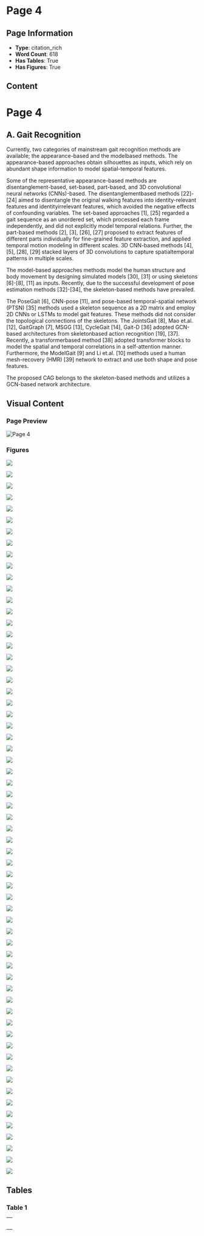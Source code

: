 # Page 4

## Page Information

- **Type**: citation_rich
- **Word Count**: 618
- **Has Tables**: True
- **Has Figures**: True

## Content

# Page 4

## A. Gait Recognition

Currently, two categories of mainstream gait recognition methods are available; the appearance-based and the modelbased methods. The appearance-based approaches obtain silhouettes as inputs, which rely on abundant shape information to model spatial-temporal features.

Some of the representative appearance-based methods are disentanglement-based, set-based, part-based, and 3D convolutional neural networks (CNNs)-based. The disentanglementbased methods [22]-[24] aimed to disentangle the original walking features into identity-relevant features and identityirrelevant features, which avoided the negative effects of confounding variables. The set-based approaches [1], [25] regarded a gait sequence as an unordered set, which processed each frame independently, and did not explicitly model temporal relations. Further, the part-based methods [2], [3], [26], [27] proposed to extract features of different parts individually for fine-grained feature extraction, and applied temporal motion modeling in different scales. 3D CNN-based methods [4], [5], [28], [29] stacked layers of 3D convolutions to capture spatialtemporal patterns in multiple scales.

The model-based approaches methods model the human structure and body movement by designing simulated models [30], [31] or using skeletons [6]-[8], [11] as inputs. Recently, due to the successful development of pose estimation methods [32]-[34], the skeleton-based methods have prevailed.

The PoseGait [6], CNN-pose [11], and pose-based temporal-spatial network (PTSN) [35] methods used a skeleton sequence as a 2D matrix and employ 2D CNNs or LSTMs to model gait features. These methods did not consider the topological connections of the skeletons. The JointsGait [8], Mao et.al. [12], GaitGraph [7], MSGG [13], CycleGait [14], Gait-D [36] adopted GCN-based architectures from skeletonbased action recognition [19], [37]. Recently, a transformerbased method [38] adopted transformer blocks to model the spatial and temporal correlations in a self-attention manner. Furthermore, the ModelGait [9] and Li et.al. [10] methods used a human mesh-recovery (HMR) [39] network to extract and use both shape and pose features.

The proposed CAG belongs to the skeleton-based methods and utilizes a GCN-based network architecture.

## Visual Content

### Page Preview

![Page 4](/projects/llms/images/ConditionAdaptive_Graph_Convolution_Learning_for_SkeletonBased_Gait_Recognition_page_4.png)

### Figures

![](/projects/llms/figures/ConditionAdaptive_Graph_Convolution_Learning_for_SkeletonBased_Gait_Recognition_page_4_figure_1.png)


![](/projects/llms/figures/ConditionAdaptive_Graph_Convolution_Learning_for_SkeletonBased_Gait_Recognition_page_4_figure_2.png)


![](/projects/llms/figures/ConditionAdaptive_Graph_Convolution_Learning_for_SkeletonBased_Gait_Recognition_page_4_figure_3.png)


![](/projects/llms/figures/ConditionAdaptive_Graph_Convolution_Learning_for_SkeletonBased_Gait_Recognition_page_4_figure_4.png)


![](/projects/llms/figures/ConditionAdaptive_Graph_Convolution_Learning_for_SkeletonBased_Gait_Recognition_page_4_figure_5.png)


![](/projects/llms/figures/ConditionAdaptive_Graph_Convolution_Learning_for_SkeletonBased_Gait_Recognition_page_4_figure_6.png)


![](/projects/llms/figures/ConditionAdaptive_Graph_Convolution_Learning_for_SkeletonBased_Gait_Recognition_page_4_figure_7.png)


![](/projects/llms/figures/ConditionAdaptive_Graph_Convolution_Learning_for_SkeletonBased_Gait_Recognition_page_4_figure_8.png)


![](/projects/llms/figures/ConditionAdaptive_Graph_Convolution_Learning_for_SkeletonBased_Gait_Recognition_page_4_figure_9.png)


![](/projects/llms/figures/ConditionAdaptive_Graph_Convolution_Learning_for_SkeletonBased_Gait_Recognition_page_4_figure_10.png)


![](/projects/llms/figures/ConditionAdaptive_Graph_Convolution_Learning_for_SkeletonBased_Gait_Recognition_page_4_figure_11.png)


![](/projects/llms/figures/ConditionAdaptive_Graph_Convolution_Learning_for_SkeletonBased_Gait_Recognition_page_4_figure_12.png)


![](/projects/llms/figures/ConditionAdaptive_Graph_Convolution_Learning_for_SkeletonBased_Gait_Recognition_page_4_figure_13.png)


![](/projects/llms/figures/ConditionAdaptive_Graph_Convolution_Learning_for_SkeletonBased_Gait_Recognition_page_4_figure_14.png)


![](/projects/llms/figures/ConditionAdaptive_Graph_Convolution_Learning_for_SkeletonBased_Gait_Recognition_page_4_figure_15.png)


![](/projects/llms/figures/ConditionAdaptive_Graph_Convolution_Learning_for_SkeletonBased_Gait_Recognition_page_4_figure_16.png)


![](/projects/llms/figures/ConditionAdaptive_Graph_Convolution_Learning_for_SkeletonBased_Gait_Recognition_page_4_figure_17.png)


![](/projects/llms/figures/ConditionAdaptive_Graph_Convolution_Learning_for_SkeletonBased_Gait_Recognition_page_4_figure_18.png)


![](/projects/llms/figures/ConditionAdaptive_Graph_Convolution_Learning_for_SkeletonBased_Gait_Recognition_page_4_figure_19.png)


![](/projects/llms/figures/ConditionAdaptive_Graph_Convolution_Learning_for_SkeletonBased_Gait_Recognition_page_4_figure_20.png)


![](/projects/llms/figures/ConditionAdaptive_Graph_Convolution_Learning_for_SkeletonBased_Gait_Recognition_page_4_figure_21.png)


![](/projects/llms/figures/ConditionAdaptive_Graph_Convolution_Learning_for_SkeletonBased_Gait_Recognition_page_4_figure_22.png)


![](/projects/llms/figures/ConditionAdaptive_Graph_Convolution_Learning_for_SkeletonBased_Gait_Recognition_page_4_figure_23.png)


![](/projects/llms/figures/ConditionAdaptive_Graph_Convolution_Learning_for_SkeletonBased_Gait_Recognition_page_4_figure_24.png)


![](/projects/llms/figures/ConditionAdaptive_Graph_Convolution_Learning_for_SkeletonBased_Gait_Recognition_page_4_figure_25.png)


![](/projects/llms/figures/ConditionAdaptive_Graph_Convolution_Learning_for_SkeletonBased_Gait_Recognition_page_4_figure_26.png)


![](/projects/llms/figures/ConditionAdaptive_Graph_Convolution_Learning_for_SkeletonBased_Gait_Recognition_page_4_figure_27.png)


![](/projects/llms/figures/ConditionAdaptive_Graph_Convolution_Learning_for_SkeletonBased_Gait_Recognition_page_4_figure_28.png)


![](/projects/llms/figures/ConditionAdaptive_Graph_Convolution_Learning_for_SkeletonBased_Gait_Recognition_page_4_figure_29.png)


![](/projects/llms/figures/ConditionAdaptive_Graph_Convolution_Learning_for_SkeletonBased_Gait_Recognition_page_4_figure_30.png)


![](/projects/llms/figures/ConditionAdaptive_Graph_Convolution_Learning_for_SkeletonBased_Gait_Recognition_page_4_figure_31.png)


![](/projects/llms/figures/ConditionAdaptive_Graph_Convolution_Learning_for_SkeletonBased_Gait_Recognition_page_4_figure_32.png)


![](/projects/llms/figures/ConditionAdaptive_Graph_Convolution_Learning_for_SkeletonBased_Gait_Recognition_page_4_figure_33.png)


![](/projects/llms/figures/ConditionAdaptive_Graph_Convolution_Learning_for_SkeletonBased_Gait_Recognition_page_4_figure_34.png)


![](/projects/llms/figures/ConditionAdaptive_Graph_Convolution_Learning_for_SkeletonBased_Gait_Recognition_page_4_figure_35.png)


![](/projects/llms/figures/ConditionAdaptive_Graph_Convolution_Learning_for_SkeletonBased_Gait_Recognition_page_4_figure_36.png)


![](/projects/llms/figures/ConditionAdaptive_Graph_Convolution_Learning_for_SkeletonBased_Gait_Recognition_page_4_figure_37.png)


![](/projects/llms/figures/ConditionAdaptive_Graph_Convolution_Learning_for_SkeletonBased_Gait_Recognition_page_4_figure_38.png)


![](/projects/llms/figures/ConditionAdaptive_Graph_Convolution_Learning_for_SkeletonBased_Gait_Recognition_page_4_figure_39.png)


![](/projects/llms/figures/ConditionAdaptive_Graph_Convolution_Learning_for_SkeletonBased_Gait_Recognition_page_4_figure_40.png)


![](/projects/llms/figures/ConditionAdaptive_Graph_Convolution_Learning_for_SkeletonBased_Gait_Recognition_page_4_figure_41.png)


![](/projects/llms/figures/ConditionAdaptive_Graph_Convolution_Learning_for_SkeletonBased_Gait_Recognition_page_4_figure_42.png)


![](/projects/llms/figures/ConditionAdaptive_Graph_Convolution_Learning_for_SkeletonBased_Gait_Recognition_page_4_figure_43.png)


![](/projects/llms/figures/ConditionAdaptive_Graph_Convolution_Learning_for_SkeletonBased_Gait_Recognition_page_4_figure_44.png)


![](/projects/llms/figures/ConditionAdaptive_Graph_Convolution_Learning_for_SkeletonBased_Gait_Recognition_page_4_figure_45.png)


![](/projects/llms/figures/ConditionAdaptive_Graph_Convolution_Learning_for_SkeletonBased_Gait_Recognition_page_4_figure_46.png)


![](/projects/llms/figures/ConditionAdaptive_Graph_Convolution_Learning_for_SkeletonBased_Gait_Recognition_page_4_figure_47.png)


![](/projects/llms/figures/ConditionAdaptive_Graph_Convolution_Learning_for_SkeletonBased_Gait_Recognition_page_4_figure_48.png)


![](/projects/llms/figures/ConditionAdaptive_Graph_Convolution_Learning_for_SkeletonBased_Gait_Recognition_page_4_figure_49.png)


![](/projects/llms/figures/ConditionAdaptive_Graph_Convolution_Learning_for_SkeletonBased_Gait_Recognition_page_4_figure_50.png)


![](/projects/llms/figures/ConditionAdaptive_Graph_Convolution_Learning_for_SkeletonBased_Gait_Recognition_page_4_figure_51.png)


![](/projects/llms/figures/ConditionAdaptive_Graph_Convolution_Learning_for_SkeletonBased_Gait_Recognition_page_4_figure_52.png)


![](/projects/llms/figures/ConditionAdaptive_Graph_Convolution_Learning_for_SkeletonBased_Gait_Recognition_page_4_figure_53.png)


![](/projects/llms/figures/ConditionAdaptive_Graph_Convolution_Learning_for_SkeletonBased_Gait_Recognition_page_4_figure_54.png)


![](/projects/llms/figures/ConditionAdaptive_Graph_Convolution_Learning_for_SkeletonBased_Gait_Recognition_page_4_figure_55.png)


![](/projects/llms/figures/ConditionAdaptive_Graph_Convolution_Learning_for_SkeletonBased_Gait_Recognition_page_4_figure_56.png)


![](/projects/llms/figures/ConditionAdaptive_Graph_Convolution_Learning_for_SkeletonBased_Gait_Recognition_page_4_figure_57.png)


![](/projects/llms/figures/ConditionAdaptive_Graph_Convolution_Learning_for_SkeletonBased_Gait_Recognition_page_4_figure_58.png)


![](/projects/llms/figures/ConditionAdaptive_Graph_Convolution_Learning_for_SkeletonBased_Gait_Recognition_page_4_figure_59.png)


![](/projects/llms/figures/ConditionAdaptive_Graph_Convolution_Learning_for_SkeletonBased_Gait_Recognition_page_4_figure_60.png)


![](/projects/llms/figures/ConditionAdaptive_Graph_Convolution_Learning_for_SkeletonBased_Gait_Recognition_page_4_figure_61.png)


![](/projects/llms/figures/ConditionAdaptive_Graph_Convolution_Learning_for_SkeletonBased_Gait_Recognition_page_4_figure_62.png)


![](/projects/llms/figures/ConditionAdaptive_Graph_Convolution_Learning_for_SkeletonBased_Gait_Recognition_page_4_figure_63.png)


## Tables

### Table 1

|  |
| --- |
|  |
|  |
|  |
|  |
|  |
